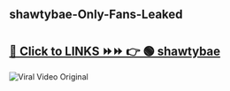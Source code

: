 
 ## shawtybae-Only-Fans-Leaked

# <h2><a href="https://clipsfans.com/shawtybae&ref=git">🔗 Click to LINKS ⏩⏩ 👉 🟢 shawtybae </a></h2>

<a href="https://clipsfans.com/shawtybae&ref=git" rel="nofollow" data-target="animated-image.originalLink"><img src="https://i.ibb.co.com/xMMVF88/686577567.gif" alt="Viral Video Original" style="max-width: 100%; display: inline-block;" data-target="animated-image.originalImage"></a>
